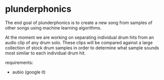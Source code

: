 plunderphonics
==============
The end goal of plunderphonics is to create a new song from samples of other songs using machine learning algorithms.

 At the moment we are working on separating individual drum hits from an audio clip of any drum solo. These clips will be compared against a large collection of stock drum samples in order to determine what sample sounds most similar to each individual drum hit.  


requirements:
- aubio (google it)
